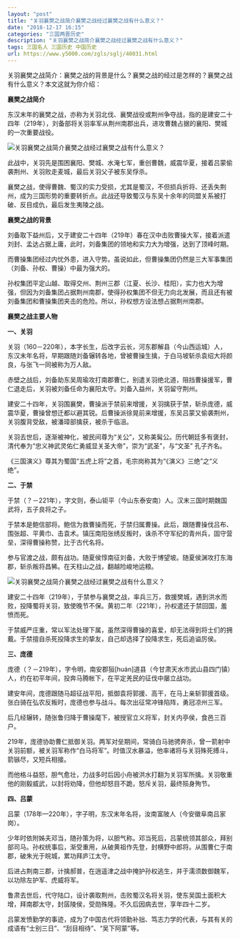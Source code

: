 ```yaml
---
layout: "post"
title: "关羽襄樊之战简介襄樊之战经过襄樊之战有什么意义？"
date: "2018-12-17 16:15"
categories: "三国两晋历史"
description: "关羽襄樊之战简介襄樊之战经过襄樊之战有什么意义？"
tags: 三国名人 三国历史 中国历史
url: https://www.y5000.com/zgls/sglj/40031.html
---
```






关羽襄樊之战简介：襄樊之战的背景是什么？襄樊之战的经过是怎样的？襄樊之战有什么意义？本文这就为你介绍：

 **襄樊之战简介**

东汉末年的襄樊之战，亦称为关羽北伐、襄樊战役或荆州争夺战，指的是建安二十四年（219年），刘备部将关羽率军从荆州南郡出兵，进攻曹魏占据的襄阳、樊城的一次重要战役。

![关羽襄樊之战简介襄樊之战经过襄樊之战有什么意义？](https://img.y5000.com/uploads/allimg/190112/e7285fb6b9e41ab397ef212d8801b0e4.jpg)

此战中，关羽先是围困襄阳、樊城、水淹七军，重创曹魏，威震华夏，接着吕蒙偷袭荆州、关羽败走麦城，最后关羽父子被东吴俘杀。

襄樊之战，使得曹魏、蜀汉的实力受损，尤其是蜀汉，不但损兵折将、还丢失荆州，成为三国形势的重要转折点。此战还导致蜀汉与东吴十余年的同盟关系被打破、反目成仇，最后发生夷陵之战。

 **襄樊之战的背景**

刘备取下益州后，又于建安二十四年（219年）春在汉中击败曹操大军，接着派遣刘封、孟达占据上庸，此时，刘备集团的领地和实力大为增强，达到了顶峰时期。

而曹操集团经过内忧外患，进入守势。虽说如此，但曹操集团仍然是三大军事集团（刘备、孙权、曹操）中最为强大的。

孙权集团平定山越、取得交州、荆州三郡（江夏、长沙、桂阳），实力也大为增强，但因为刘备集团占据荆州南郡，使得孙权集团不但无力向北发展，而且还有被刘备集团和曹操集团夹击的危险。所以，孙权想方设法想占据荆州南郡。

 **襄樊之战主要人物**

 **一、关羽**

关羽（160－220年），本字长生，后改字云长，河东郡解县（今山西运城）人，东汉末年名将，早期跟随刘备辗转各地，曾被曹操生擒，于白马坡斩杀袁绍大将颜良，与张飞一同被称为万人敌。

赤壁之战后，刘备助东吴周瑜攻打南郡曹仁，别遣关羽绝北道，阻挡曹操援军，曹仁退走后，关羽被刘备任命为襄阳太守。刘备入益州，关羽留守荆州。

建安二十四年，关羽围襄樊，曹操派于禁前来增援，关羽擒获于禁，斩杀庞德，威震华夏，曹操曾想迁都以避其锐。后曹操派徐晃前来增援，东吴吕蒙又偷袭荆州，关羽腹背受敌，被潘璋部擒获，被杀于临沮。

关羽去世后，逐渐被神化，被民间尊为“关公”，又称美髯公。历代朝廷多有褒封，清代奉为“忠义神武灵佑仁勇威显关圣大帝”，崇为“武圣”，与“文圣” 孔子齐名。

《三国演义》尊其为蜀国“五虎上将”之首，毛宗岗称其为“《演义》三绝”之“义绝”。

 **二、于禁**

于禁（？－221年），字文则，泰山钜平（今山东泰安南）人。汉末三国时期魏国武将，五子良将之子。

于禁本是鲍信部将。鲍信为救曹操而死，于禁归属曹操。此后，跟随曹操伐吕布、围张超、平黄巾、击袁术。镇压南阳张绣反叛时，诛杀不守军纪的青州兵，固守营垒，深得曹操称赞，比于古代名将。

参与官渡之战，颇有战功。随夏侯惇南征刘备，大败于博望坡。随夏侯渊攻打东海郡，斩杀叛将昌豨。在天柱山之战，翻越险峻地运粮。

![关羽襄樊之战简介襄樊之战经过襄樊之战有什么意义？](https://img.y5000.com/uploads/allimg/190112/9a502444c1af2edc27af200d5a5ff0c4.jpg)

建安二十四年（219年），于禁参与襄樊之战，率兵三万，救援樊城，遇到洪水而败，投降蜀将关羽，致使晚节不保。黄初二年（221年），孙权遣还于禁回国，羞愤而死。

于禁威严庄重，常以军法处理下属，虽然深得曹操的喜爱，却无法得到将士们的拥戴。于禁擅自杀死投降求生的挚友，自己却选择了投降求生，死后追谥厉侯。

 **三、庞德**

庞德（？－219年），字令明，南安郡狟[huán]道县（今甘肃天水市武山县四门镇）人，约在初平年间，投奔马腾帐下，在平定羌民的征伐中屡立战功。

建安年间，庞德跟随马超征战平阳，抵御袁将郭援、高干，在马上亲斩郭援首级。张白骑在弘农反叛时，庞德也参与战斗。每次出征常冲锋陷阵，勇冠凉州三军。

后几经辗转，随张鲁归降于曹操麾下，被授官立义将军，封关内亭侯，食邑三百户。

219年，庞德协助曹仁抵御关羽。两军对垒期间，常骑白马驰骋奔杀，曾一箭射中关羽前额，被关羽军称作“白马将军”。时值汉水暴溢，他率诸将与关羽殊死搏斗，箭镞尽，又短兵相接。

而他格斗益怒，胆气愈壮，力战多时后因小舟被洪水打翻为关羽军所擒。关羽敬重他的刚毅威武，以封将劝降，但他却怒目不跪，怒斥关羽，最终殒身殉节。

 **四、吕蒙**

吕蒙（178年—220年），字子明，东汉末年名将，汝南富陂人（今安徽阜南吕家岗）。

少年时依附姊夫邓当，随孙策为将，以胆气称。邓当死后，吕蒙统领其部众，拜别部司马。孙权统事后，渐受重用，从破黄祖作先登，封横野中郎将。从围曹仁于南郡，破朱光于皖城，累功拜庐江太守。

后进占荆南三郡，计擒郝普，在逍遥津之战中掩护孙权逃生，并于濡须数御魏军，以功除左护军、虎威将军。

鲁肃去世后，代守陆口，设计袭取荆州，击败蜀汉名将关羽，使东吴国土面积大增，拜南郡太守，封孱陵侯，受勋殊隆。不久后因病去世，享年四十二岁。

吕蒙发愤勤学的事迹，成为了中国古代将领勤补拙、笃志力学的代表，与其有关的成语有“士别三日”、“刮目相待”、“吴下阿蒙”等。
